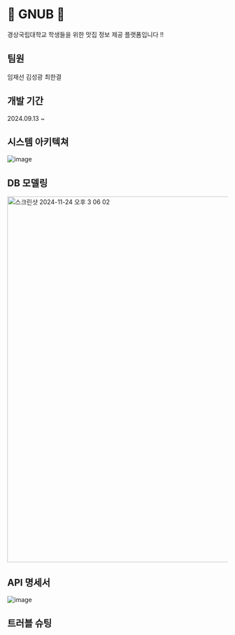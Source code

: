# 🍚 GNUB 🍚
경상국립대학교 학생들을 위한 맛집 정보 제공 플랫폼입니다 !! <br>

## 팀원
임재선  김성광  최한결

## 개발 기간
2024.09.13 ~ 

## 시스템 아키텍쳐
![image](https://github.com/user-attachments/assets/6e0c3b84-a072-49e1-b0db-81c5768fe2b1)

## DB 모델링
<img width="837" alt="스크린샷 2024-11-24 오후 3 06 02" src="https://github.com/user-attachments/assets/b75d3c67-c9ab-4f44-8364-c9a5aef38225">

## API 명세서
![image](https://github.com/user-attachments/assets/8d2c837c-99ba-46dd-98dc-0b40314b53e7)

## 트러블 슈팅

